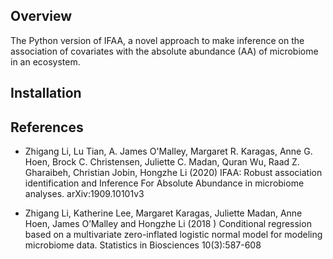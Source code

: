 

## Overview

The Python version of IFAA, a novel approach to make inference on the association of covariates with the absolute abundance (AA) of microbiome in an ecosystem.

## Installation


## References 
- Zhigang Li, Lu Tian, A. James O'Malley, Margaret R. Karagas, Anne G. Hoen, Brock C. Christensen, Juliette C. Madan, Quran Wu, Raad Z. Gharaibeh, Christian Jobin, Hongzhe Li (2020) IFAA: Robust association identification and Inference For Absolute Abundance in microbiome analyses. arXiv:1909.10101v3

- Zhigang Li, Katherine Lee, Margaret Karagas, Juliette Madan, Anne Hoen, James O’Malley and Hongzhe Li (2018 ) Conditional regression based on a multivariate zero-inflated logistic normal model for modeling microbiome data. Statistics in Biosciences  10(3):587-608
